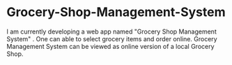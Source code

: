# Grocery-Shop-Management-System
I am currently developing a web app named "Grocery Shop Management System" . One can able to select grocery items and order online. Grocery Management System can be viewed as online version of a local Grocery Shop.
